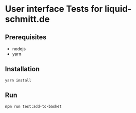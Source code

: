 # User interface Tests for liquid-schmitt.de
## Prerequisites
- nodejs
- yarn

## Installation
``` 
yarn install 
```  
## Run
``` 
npm run test:add-to-basket
```  


